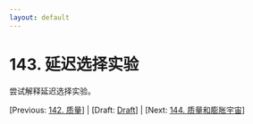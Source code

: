 ```yaml
---
layout: default
---
```

# 143. 延迟选择实验

尝试解释延迟选择实验。

[Previous: [142. 质量](142.md)] | [Draft: [Draft](../Draft.md)] | [Next: [144. 质量和膨胀宇宙](144.md)]